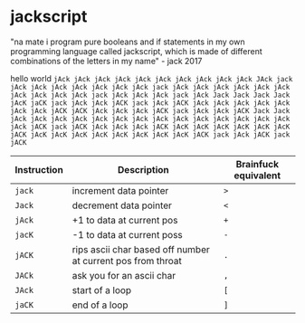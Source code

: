 # jackscript
"na mate i program pure booleans and if statements in my own programming language called jackscript, which is made of different combinations of the letters in my name" - jack 2017

hello world
```jAck jAck jAck jAck jAck jAck jAck jAck jAck jAck JAck jack jAck jAck jAck jAck jAck jAck jAck jack jAck jAck jAck jAck jAck jAck jAck jAck jAck jAck jack jAck jAck jAck jack jAck Jack Jack Jack Jack jAcK jaCK jack jAck jAck jACK jack jAck jACK jAck jAck jAck jAck jAck jAck jAck jACK jACK jAck jAck jAck jACK jack jAck jAck jACK Jack Jack jAck jAck jAck jAck jAck jAck jAck jAck jAck jAck jAck jAck jAck jAck jAck jACK jack jACK jAck jAck jAck jACK jAcK jAcK jAcK jAcK jAcK jAcK jACK jAcK jAcK jAcK jAcK jAcK jAcK jAcK jAcK jACK jack jAck jACK jack jACK ```

| Instruction | Description | Brainfuck equivalent |
| --- | --- | --- |
| `jack` | increment data pointer | `>` |
| `Jack` | decrement data pointer | `<` |
| `jAck` | +1 to data at current pos | `+` |
| `jacK` | -1 to data at current poss | `-` |
| `jACK` | rips ascii char based off number at current pos from throat | `.` |
| `JACk` | ask you for an ascii char | `,` |
| `JAck` | start of a loop | `[` |
| `jaCK` | end of a loop | `]` |
